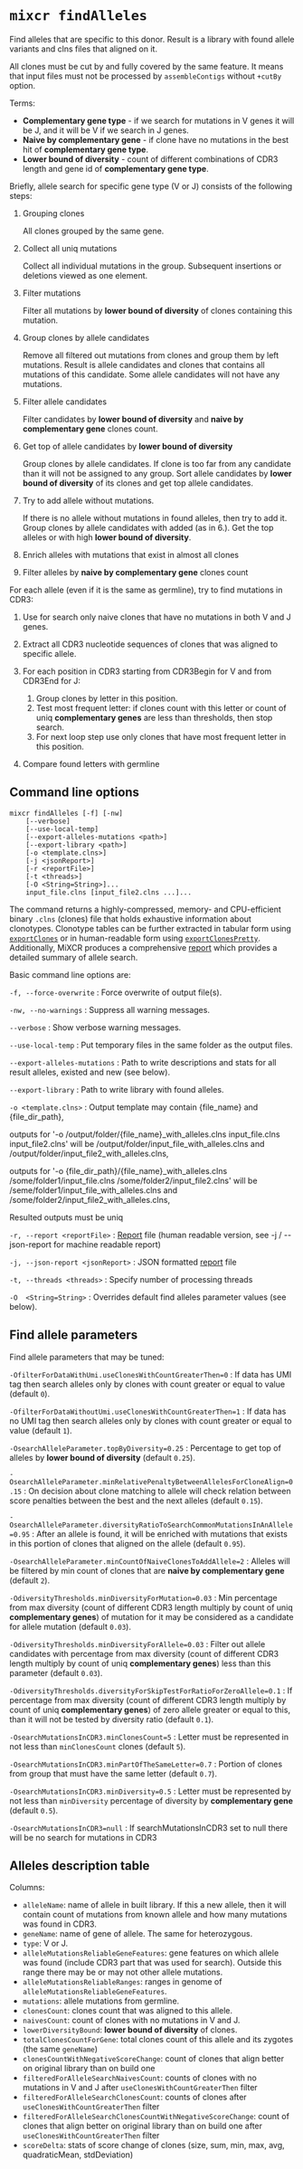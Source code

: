 # `mixcr findAlleles`

Find alleles that are specific to this donor. Result is a library with found allele variants and clns files that aligned on it.

All clones must be cut by and fully covered by the same feature. It means that input files must not be processed by `assembleContigs` without `+cutBy` option. 

Terms:
* **Complementary gene type** - if we search for mutations in V genes it will be J, and it will be V if we search in J genes.
* **Naive by complementary gene** - if clone have no mutations in the best hit of **complementary gene type**.
* **Lower bound of diversity** - count of different combinations of CDR3 length and gene id of **complementary gene type**.

Briefly, allele search for specific gene type (V or J) consists of the following steps:

1. Grouping clones
    
   All clones grouped by the same gene.

2. Collect all uniq mutations

   Collect all individual mutations in the group. Subsequent insertions or deletions viewed as one element.

3. Filter mutations

   Filter all mutations by **lower bound of diversity** of clones containing this mutation.

4. Group clones by allele candidates

   Remove all filtered out mutations from clones and group them by left mutations. 
   Result is allele candidates and clones that contains all mutations of this candidate.
   Some allele candidates will not have any mutations.

5. Filter allele candidates

   Filter candidates by **lower bound of diversity** and **naive by complementary gene** clones count.

6. Get top of allele candidates by **lower bound of diversity**

   Group clones by allele candidates. If clone is too far from any candidate than it will not be assigned to any group.
   Sort allele candidates by **lower bound of diversity** of its clones and get top allele candidates.

7. Try to add allele without mutations.

   If there is no allele without mutations in found alleles, then try to add it.
   Group clones by allele candidates with added (as in 6.). Get the top alleles or with high **lower bound of diversity**.

8. Enrich alleles with mutations that exist in almost all clones

9. Filter alleles by **naive by complementary gene** clones count

For each allele (even if it is the same as germline), try to find mutations in CDR3:

1. Use for search only naive clones that have no mutations in both V and J genes.

2. Extract all CDR3 nucleotide sequences of clones that was aligned to specific allele.

3. For each position in CDR3 starting from CDR3Begin for V and from CDR3End for J:

   1. Group clones by letter in this position.
   2. Test most frequent letter: if clones count with this letter or count of uniq **complementary genes** are less than thresholds, then stop search.
   3. For next loop step use only clones that have most frequent letter in this position. 

4. Compare found letters with germline

## Command line options

```
mixcr findAlleles [-f] [-nw]
    [--verbose] 
    [--use-local-temp]
    [--export-alleles-mutations <path>] 
    [--export-library <path>] 
    [-o <template.clns>] 
    [-j <jsonReport>] 
    [-r <reportFile>] 
    [-t <threads>] 
    [-O <String=String>]...
    input_file.clns [input_file2.clns ...]...
```
The command returns a highly-compressed, memory- and CPU-efficient binary `.clns` (clones) file that holds exhaustive information about clonotypes. Clonotype tables can be further extracted in tabular form using [`exportClones`](./mixcr-export.md#clonotype-tables) or in human-readable form using [`exportClonesPretty`](./mixcr-exportPretty.md#clonotypes). Additionally, MiXCR produces a comprehensive [report](./report-findAlleles.md) which provides a detailed summary of allele search.

Basic command line options are:

`-f, --force-overwrite`
: Force overwrite of output file(s).

`-nw, --no-warnings`
: Suppress all warning messages.

`--verbose`
: Show verbose warning messages.

`--use-local-temp`
: Put temporary files in the same folder as the output files.

`--export-alleles-mutations`
: Path to write descriptions and stats for all result alleles, existed and new (see below).

`--export-library`
: Path to write library with found alleles.

`-o <template.clns>`
: Output template may contain {file_name} and {file_dir_path},

outputs for '-o /output/folder/{file_name}_with_alleles.clns input_file.clns input_file2.clns' will be /output/folder/input_file_with_alleles.clns and /output/folder/input_file2_with_alleles.clns,

outputs for '-o {file_dir_path}/{file_name}_with_alleles.clns /some/folder1/input_file.clns /some/folder2/input_file2.clns' will be /seme/folder1/input_file_with_alleles.clns and /some/folder2/input_file2_with_alleles.clns,

Resulted outputs must be uniq

`-r, --report <reportFile>`
: [Report](./report-findAlleles.md) file (human readable version, see -j / --json-report for machine readable report)

`-j, --json-report <jsonReport>`
: JSON formatted [report](./report-findAlleles.md) file

`-t, --threads <threads>`
: Specify number of processing threads

`-O  <String=String>` 
: Overrides default find alleles parameter values (see below).

## Find allele parameters

Find allele parameters that may be tuned:

`-OfilterForDataWithUmi.useClonesWithCountGreaterThen=0`
: If data has UMI tag then search alleles only by clones with count greater or equal to value (default `0`).

`-OfilterForDataWithoutUmi.useClonesWithCountGreaterThen=1`
: If data has no UMI tag then search alleles only by clones with count greater or equal to value (default `1`).

`-OsearchAlleleParameter.topByDiversity=0.25`
: Percentage to get top of alleles by **lower bound of diversity** (default `0.25`).

`-OsearchAlleleParameter.minRelativePenaltyBetweenAllelesForCloneAlign=0.15`
: On decision about clone matching to allele will check relation between score penalties between the best and the next alleles (default `0.15`).

`-OsearchAlleleParameter.diversityRatioToSearchCommonMutationsInAnAllele=0.95`
: After an allele is found, it will be enriched with mutations that exists in this portion of clones that aligned on the allele (default `0.95`).

`-OsearchAlleleParameter.minCountOfNaiveClonesToAddAllele=2`
: Alleles will be filtered by min count of clones that are **naive by complementary gene** (default `2`).

`-OdiversityThresholds.minDiversityForMutation=0.03`
: Min percentage from max diversity (count of different CDR3 length multiply by count of uniq **complementary genes**) of mutation for it may be considered as a candidate for allele mutation (default `0.03`).

`-OdiversityThresholds.minDiversityForAllele=0.03`
: Filter out allele candidates with percentage from max diversity (count of different CDR3 length multiply by count of uniq **complementary genes**) less than this parameter (default `0.03`).

`-OdiversityThresholds.diversityForSkipTestForRatioForZeroAllele=0.1`
: If percentage from max diversity (count of different CDR3 length multiply by count of uniq **complementary genes**) of zero allele greater or equal to this, than it will not be tested by diversity ratio (default `0.1`).

`-OsearchMutationsInCDR3.minClonesCount=5`
: Letter must be represented in not less than `minClonesCount` clones (default `5`).

`-OsearchMutationsInCDR3.minPartOfTheSameLetter=0.7`
: Portion of clones from group that must have the same letter (default `0.7`).

`-OsearchMutationsInCDR3.minDiversity=0.5`
: Letter must be represented by not less than `minDiversity` percentage of diversity by **complementary gene** (default `0.5`).

`-OsearchMutationsInCDR3=null`
: If searchMutationsInCDR3 set to null there will be no search for mutations in CDR3

## Alleles description table

Columns:

* `alleleName`: name of allele in built library. If this a new allele, then it will contain count of mutations from known allele and how many mutations was found in CDR3.
* `geneName`: name of gene of allele. The same for heterozygous.
* `type`: V or J.
* `alleleMutationsReliableGeneFeatures`: gene features on which allele was found (include CDR3 part that was used for search). Outside this range there may be or may not other allele mutations.
* `alleleMutationsReliableRanges`: ranges in genome of `alleleMutationsReliableGeneFeatures`.
* `mutations`: allele mutations from germline.
* `clonesCount`: clones count that was aligned to this allele.
* `naivesCount`: count of clones with no mutations in V and J.
* `lowerDiversityBound`: **lower bound of diversity** of clones.
* `totalClonesCountForGene`: total clones count of this allele and its zygotes (the same `geneName`)
* `clonesCountWithNegativeScoreChange`: count of clones that align better on original library than on build one
* `filteredForAlleleSearchNaivesCount`: counts of clones with no mutations in V and J after `useClonesWithCountGreaterThen` filter
* `filteredForAlleleSearchClonesCount`: counts of clones after `useClonesWithCountGreaterThen` filter
* `filteredForAlleleSearchClonesCountWithNegativeScoreChange`: count of clones that align better on original library than on build one after `useClonesWithCountGreaterThen` filter
* `scoreDelta`: stats of score change of clones (size, sum, min, max, avg, quadraticMean, stdDeviation)
